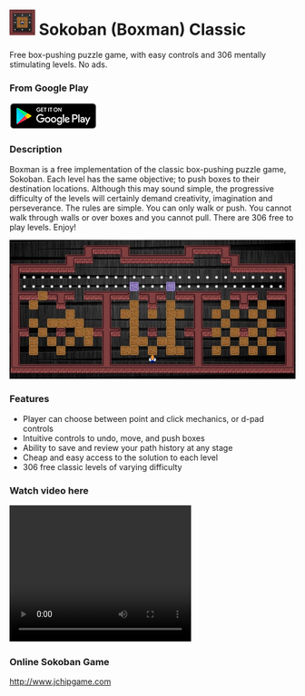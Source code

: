 # <img src="https://github.com/jchipgame/sokoban/blob/master/ic_launcher-web-tiny.png" width="45" height="45" /> Sokoban (Boxman) Classic

Free box-pushing puzzle game, with easy controls and 306 mentally stimulating levels. No ads.

### From Google Play

<a href="https://play.google.com/store/apps/details?id=com.jchip.boxman" target="googleplay">
  <img alt="Android app on Google Play" src="https://github.com/jchipgame/sokoban/blob/master/google_play.png" />
</a>

### Description
Boxman is a free implementation of the classic box-pushing puzzle game, Sokoban. Each level has the same objective; to push boxes to their destination locations. Although this may sound simple, the progressive difficulty of the levels will certainly demand creativity, imagination and perseverance.
The rules are simple. You can only walk or push. You cannot walk through walls or over boxes and you cannot pull. There are 306 free to play levels. Enjoy!

<img src="https://github.com/jchipgame/sokoban/blob/master/boxman_game.jpg"/>

### Features

* Player can choose between point and click mechanics, or d-pad controls
* Intuitive controls to undo, move, and push boxes
* Ability to save and review your path history at any stage
* Cheap and easy access to the solution to each level
* 306 free classic levels of varying difficulty

### Watch video here

<video width="320" height="240" controls>
  <source src="https://github.com/jchipgame/sokoban/blob/master/ic_launcher-web-video.mp4" type="video/mp4">
  <source src="https://github.com/jchipgame/sokoban/blob/master/ic_launcher-web-video.avi" type="video/avi">
  <a href="https://www.youtube.com/watch?v=Rs8VLuUnh9U" target="youttube">https://www.youtube.com/watch?v=Rs8VLuUnh9U</a>
</video>

### Online Sokoban Game
<a href="http://www.jchipgame.com" target="website">http://www.jchipgame.com</a>




